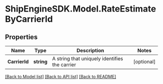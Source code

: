 # ShipEngineSDK.Model.RateEstimateByCarrierId

## Properties

Name | Type | Description | Notes
------------ | ------------- | ------------- | -------------
**CarrierId** | **string** | A string that uniquely identifies the carrier | [optional] 

[[Back to Model list]](../../README.md#documentation-for-models) [[Back to API list]](../../README.md#documentation-for-api-endpoints) [[Back to README]](../../README.md)

